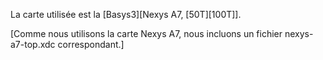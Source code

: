 La carte utilisée est la [Basys3][Nexys A7, [50T][100T]].

[Comme nous utilisons la carte Nexys A7, nous incluons un fichier nexys-a7-top.xdc correspondant.]
